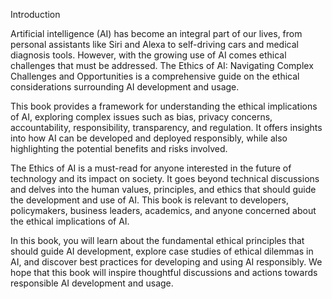 Introduction

Artificial intelligence (AI) has become an integral part of our lives, from personal assistants like Siri and Alexa to self-driving cars and medical diagnosis tools. However, with the growing use of AI comes ethical challenges that must be addressed. The Ethics of AI: Navigating Complex Challenges and Opportunities is a comprehensive guide on the ethical considerations surrounding AI development and usage.

This book provides a framework for understanding the ethical implications of AI, exploring complex issues such as bias, privacy concerns, accountability, responsibility, transparency, and regulation. It offers insights into how AI can be developed and deployed responsibly, while also highlighting the potential benefits and risks involved.

The Ethics of AI is a must-read for anyone interested in the future of technology and its impact on society. It goes beyond technical discussions and delves into the human values, principles, and ethics that should guide the development and use of AI. This book is relevant to developers, policymakers, business leaders, academics, and anyone concerned about the ethical implications of AI.

In this book, you will learn about the fundamental ethical principles that should guide AI development, explore case studies of ethical dilemmas in AI, and discover best practices for developing and using AI responsibly. We hope that this book will inspire thoughtful discussions and actions towards responsible AI development and usage.
